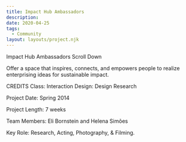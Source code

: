 ```yaml
---
title: Impact Hub Ambassadors
description:
date: 2020-04-25
tags:
  - Community
layout: layouts/project.njk
---
```


Impact Hub Ambassadors
Scroll Down

Offer a space that inspires, connects, and empowers people to realize enterprising ideas for sustainable impact.

CREDITS
Class: Interaction Design: Design Research

Project Date: Spring 2014

Project Length: 7 weeks

Team Members: Eli Bornstein and Helena Simões

Key Role: Research, Acting, Photography, & Filming.
